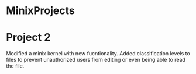 # MinixProjects

# Project 2

Modified a minix kernel with new fucntionality.  Added classification levels to files to prevent unauthorized users from editing or even being able to read the file.

